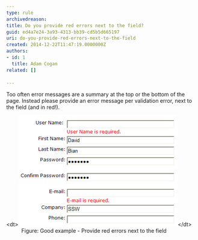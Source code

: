 ```yaml
---
type: rule
archivedreason: 
title: Do you provide red errors next to the field?
guid: ed4a7e24-3a93-4313-bb39-cd5b5d665197
uri: do-you-provide-red-errors-next-to-the-field
created: 2014-12-22T11:47:19.0000000Z
authors:
- id: 1
  title: Adam Cogan
related: []

---
```


Too often error messages are a summary at the top or the bottom of the page. Instead please provide an error message per validation error, next to the field (and in red!). 
<!--endintro-->
<dl class="goodImage">&lt;dt&gt;<img src="red-error.jpg" alt="">&lt;/dt&gt;<dd>Figure: Good example - Provide red errors next to the field</dd></dl>
